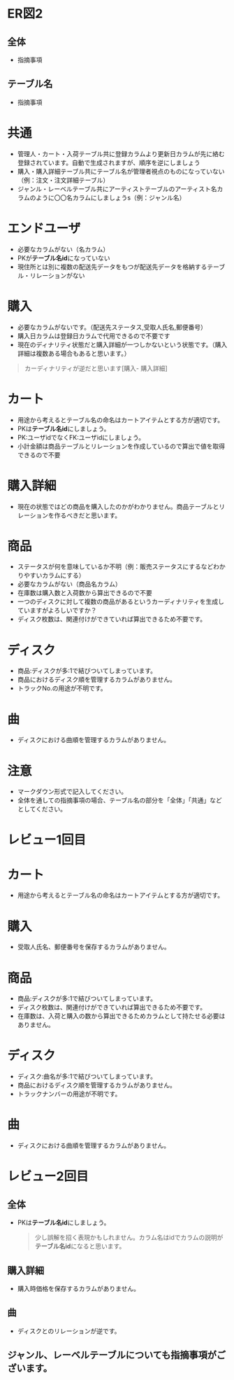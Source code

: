 # ER図2
## 全体
- 指摘事項

## テーブル名
- 指摘事項
# 共通
- 管理人・カート・入荷テーブル共に登録カラムより更新日カラムが先に絡む登録されています。自動で生成されますが、順序を逆にしましょう
- 購入・購入詳細テーブル共にテーブル名が管理者視点のものになっていない（例：注文・注文詳細テーブル）
- ジャンル・レーベルテーブル共にアーティストテーブルのアーティスト名カラムのように〇〇名カラムにしましょうs（例：ジャンル名）
# エンドユーザ
- 必要なカラムがない（名カラム）
- PKが<b>テーブル名id</b>になっていない
- 現住所とは別に複数の配送先データをもつが配送先データを格納するテーブル・リレーションがない
# 購入
- 必要なカラムがないです。（配送先ステータス,受取人氏名,郵便番号）
- 購入日カラムは登録日カラムで代用できるので不要です
- 現在のディナリティ状態だと購入詳細が一つしかないという状態です。（購入詳細は複数ある場合もあると思います。）
>カーディナリティが逆だと思います[購入- 購入詳細]

# カート
- 用途から考えるとテーブル名の命名はカートアイテムとする方が適切です。
- PKは<b>テーブル名id</b>にしましょう。
- PK:ユーザidでなくFK:ユーザidにしましょう。
- 小計金額は商品テーブルとリレーションを作成しているので算出で値を取得できるので不要



# 購入詳細
- 現在の状態ではどの商品を購入したのかがわかりません。商品テーブルとリレーションを作るべきだと思います。
# 商品
- ステータスが何を意味しているか不明（例：販売ステータスにするなどわかりやすいカラムにする）
- 必要なカラムがない（商品名カラム）
- 在庫数は購入数と入荷数から算出できるので不要
- 一つのディスクに対して複数の商品があるというカーディナリティを生成していますがよろしいですか？
- ディスク枚数は、関連付けができていれば算出できるため不要です。

# ディスク
- 商品:ディスクが多:1で結びついてしまっています。
- 商品におけるディスク順を管理するカラムがありません。
- トラックNo.の用途が不明です。
  
# 曲
  - ディスクにおける曲順を管理するカラムがありません。
# 注意
* マークダウン形式で記入してください。
* 全体を通しての指摘事項の場合、テーブル名の部分を「全体」「共通」などとしてください。


# レビュー1回目
# カート
  - 用途から考えるとテーブル名の命名はカートアイテムとする方が適切です。

# 購入
  - 受取人氏名、郵便番号を保存するカラムがありません。

# 商品
  - 商品:ディスクが多:1で結びついてしまっています。
  - ディスク枚数は、関連付けができていれば算出できるため不要です。
  - 在庫数は、入荷と購入の数から算出できるためカラムとして持たせる必要はありません。
  
# ディスク
  - ディスク:曲名が多:1で結びついてしまっています。
  - 商品におけるディスク順を管理するカラムがありません。
  - トラックナンバーの用途が不明です。
 
 # 曲
  - ディスクにおける曲順を管理するカラムがありません。

# レビュー2回目
## 全体
- PKは<b>テーブル名id</b>にしましょう。
  > 少し誤解を招く表現かもしれません。カラム名はidでカラムの説明が<b>テーブル名id</b>になると思います。
  
## 購入詳細
- 購入時価格を保存するカラムがありません。

## 曲
- ディスクとのリレーションが逆です。

## ジャンル、レーベルテーブルについても指摘事項がございます。
